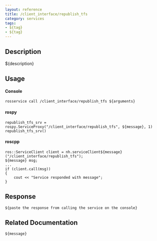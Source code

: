 ```yaml
---
layout: reference
title: /client_interface/republish_tfs
category: services
tags: 
- ${tag} 
- ${tag}
---
```


## Description
${description}

## Usage
#### Console
```
rosservice call /client_interface/republish_tfs ${arguments}
```

#### rospy
```
republish_tfs_srv = rospy.ServiceProxy("/client_interface/republish_tfs", ${message}, 1)
republish_tfs_srv()
```

#### roscpp
```
ros::ServiceClient client = nh.serviceClient${message}("/client_interface/republish_tfs");
${message} msg;
...
if (client.call(msg))
{
    cout << "Service responded with message";
}
```

## Response
```
${paste the response from calling the service on the console}
```

## Related Documentation
``${message}``  